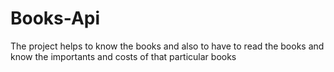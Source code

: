 # Books-Api
The project helps to know the books and also to have to read the books and know the importants and costs of that particular books
